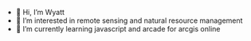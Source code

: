 - 👋 Hi, I’m Wyatt 
- 👀 I’m interested in remote sensing and natural resource management
- 🌱 I’m currently learning javascript and arcade for arcgis online


<!---
wyattmccurdy12/wyattmccurdy12 is a ✨ special ✨ repository because its `README.md` (this file) appears on your GitHub profile.
You can click the Preview link to take a look at your changes.
--->
